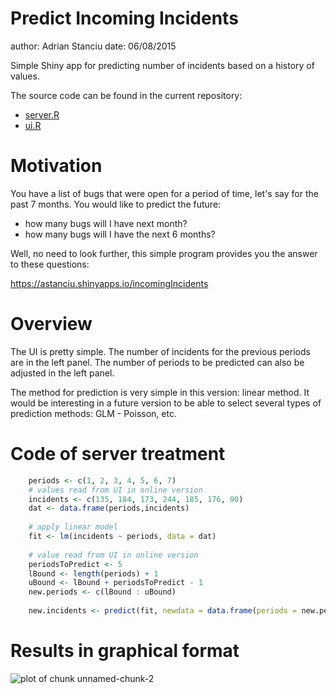 Predict Incoming Incidents
========================================================
author: Adrian Stanciu
date: 06/08/2015

Simple Shiny app for predicting number of incidents based on a history of values.

The source code can be found in the current repository:
*  [server.R](./server.R)
* [ui.R](./ui.R)


Motivation
========================================================

You have a list of bugs that were open for a period of time, let's say for the past 7 months.
You would like to predict the future: 
* how many bugs will I have next month?
* how many bugs will I have the next 6 months?

Well, no need to look further, this simple program provides you the answer to these questions:


https://astanciu.shinyapps.io/incomingIncidents


Overview
========================================================

The UI is pretty simple. The number of incidents for the previous periods are in the left panel. The number of periods to be predicted can also be adjusted in the left panel.

The method for prediction is very simple in this version: linear method. It would be interesting in a future version to be able to select several types of prediction methods: GLM - Poisson, etc.

Code of server treatment
========================================================


```r
    periods <- c(1, 2, 3, 4, 5, 6, 7)
    # values read from UI in online version
    incidents <- c(135, 184, 173, 244, 185, 176, 90)
    dat <- data.frame(periods,incidents)
    
    # apply linear model
    fit <- lm(incidents ~ periods, data = dat)
    
    # value read from UI in online version
    periodsToPredict <- 5
    lBound <- length(periods) + 1
    uBound <- lBound + periodsToPredict - 1
    new.periods <- c(lBound : uBound)
    
    new.incidents <- predict(fit, newdata = data.frame(periods = new.periods))
```

Results in graphical format
========================================================

![plot of chunk unnamed-chunk-2](PredictIncomingIncidents-figure/unnamed-chunk-2-1.png) 
